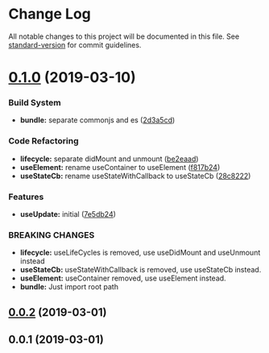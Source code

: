 # Change Log

All notable changes to this project will be documented in this file. See [standard-version](https://github.com/conventional-changelog/standard-version) for commit guidelines.

# [0.1.0](https://gitlab.jay0328.me/root/UJ/compare/v0.0.2...v0.1.0) (2019-03-10)


### Build System

* **bundle:** separate commonjs and es ([2d3a5cd](https://gitlab.jay0328.me/root/UJ/commit/2d3a5cd))


### Code Refactoring

* **lifecycle:** separate didMount and unmount ([be2eaad](https://gitlab.jay0328.me/root/UJ/commit/be2eaad))
* **useElement:** rename useContainer to useElement ([f817b24](https://gitlab.jay0328.me/root/UJ/commit/f817b24))
* **useStateCb:** rename useStateWithCallback to useStateCb ([28c8222](https://gitlab.jay0328.me/root/UJ/commit/28c8222))


### Features

* **useUpdate:** initial ([7e5db24](https://gitlab.jay0328.me/root/UJ/commit/7e5db24))


### BREAKING CHANGES

* **lifecycle:** useLifeCycles is removed, use useDidMount and useUnmount instead
* **useStateCb:** useStateWithCallback is removed, use useStateCb instead.
* **useElement:** useContainer removed, use useElement instead.
* **bundle:** Just import root path



## [0.0.2](https://gitlab.jay0328.me/root/UJ/compare/v0.0.1...v0.0.2) (2019-03-01)



## 0.0.1 (2019-03-01)
